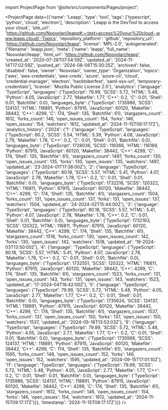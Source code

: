 
import ProjectPage from '@site/src/components/Pages/project';

<ProjectPage
    data={{'name': 'Leapp', 'type': 'tool', 'tags': ['typescript', 'python', 'cloud', 'electron'], 'description': 'Leapp is the DevTool to access your cloud.', 'site_url': 'https://github.com/Noovolari/leapp#:~:text=access%20your%20cloud-,www.leapp.cloud/,-Topics', 'repository_platform': 'github', 'repository_url': 'https://github.com/Noovolari/leapp', 'license': 'MPL-2.0', 'autogenerated': {'filename': 'leapp.json', 'meta': {'name': 'leapp', 'full_name': 'Noovolari/leapp', 'html_url': 'https://github.com/Noovolari/leapp', 'created_at': '2020-07-28T07:54:59Z', 'updated_at': '2024-11-14T17:02:59Z', 'pushed_at': '2024-08-08T15:30:25Z', 'archived': false, 'disabled': false, 'owner': 'Noovolari', 'owner_type': 'Organization', 'topics': ['aws', 'aws-credentials', 'aws-creds', 'azure', 'azure-cli', 'cloud', 'credential-manager', 'electron', 'hacktoberfest', 'saml-sso-url', 'temporary-credentials'], 'license': 'Mozilla Public License 2.0'}, 'analytics': {'language': 'TypeScript', 'languages': {'TypeScript': 79.99, 'SCSS': 5.72, 'HTML': 5.48, 'Python': 4.05, 'JavaScript': 2.77, 'Makefile': 1.77, 'C++': 0.2, 'C': 0.01, 'Shell': 0.01, 'Batchfile': 0.0}, 'languages_byte': {'TypeScript': 1735986, 'SCSS': 124137, 'HTML': 118891, 'Python': 87915, 'JavaScript': 60120, 'Makefile': 38442, 'C++': 4299, 'C': 174, 'Shell': 135, 'Batchfile': 61}, 'stargazers_count': 1612, 'forks_count': 146, 'open_issues_count': 154, 'forks': 146, 'open_issues': 154, 'watchers': 1612, 'updated_at': '2024-11-15T09:17:17Z'}, 'analytics_history': {'2024': {'1': {'language': 'TypeScript', 'languages': {'TypeScript': 80.2, 'SCSS': 5.54, 'HTML': 5.39, 'Python': 4.08, 'JavaScript': 2.79, 'Makefile': 1.78, 'C++': 0.2, 'C': 0.01, 'Shell': 0.01, 'Batchfile': 0.0}, 'languages_byte': {'TypeScript': 1728036, 'SCSS': 119366, 'HTML': 116189, 'Python': 87915, 'JavaScript': 60120, 'Makefile': 38442, 'C++': 4299, 'C': 174, 'Shell': 135, 'Batchfile': 61}, 'stargazers_count': 1497, 'forks_count': 130, 'open_issues_count': 135, 'forks': 130, 'open_issues': 135, 'watchers': 1497, 'updated_at': '23-2024-01T17:38:00Z'}, '2': {'language': 'TypeScript', 'languages': {'TypeScript': 80.18, 'SCSS': 5.57, 'HTML': 5.41, 'Python': 4.07, 'JavaScript': 2.78, 'Makefile': 1.78, 'C++': 0.2, 'C': 0.01, 'Shell': 0.01, 'Batchfile': 0.0}, 'languages_byte': {'TypeScript': 1732216, 'SCSS': 120322, 'HTML': 116811, 'Python': 87915, 'JavaScript': 60120, 'Makefile': 38442, 'C++': 4299, 'C': 174, 'Shell': 135, 'Batchfile': 61}, 'stargazers_count': 1504, 'forks_count': 131, 'open_issues_count': 137, 'forks': 131, 'open_issues': 137, 'watchers': 1504, 'updated_at': '24-2024-02T15:44:00Z'}, '3': {'language': 'TypeScript', 'languages': {'TypeScript': 80.18, 'SCSS': 5.57, 'HTML': 5.41, 'Python': 4.07, 'JavaScript': 2.78, 'Makefile': 1.78, 'C++': 0.2, 'C': 0.01, 'Shell': 0.01, 'Batchfile': 0.0}, 'languages_byte': {'TypeScript': 1732163, 'SCSS': 120322, 'HTML': 116811, 'Python': 87915, 'JavaScript': 60120, 'Makefile': 38442, 'C++': 4299, 'C': 174, 'Shell': 135, 'Batchfile': 61}, 'stargazers_count': 1518, 'forks_count': 130, 'open_issues_count': 142, 'forks': 130, 'open_issues': 142, 'watchers': 1518, 'updated_at': '19-2024-03T13:50:00Z'}, '4': {'language': 'TypeScript', 'languages': {'TypeScript': 80.18, 'SCSS': 5.57, 'HTML': 5.41, 'Python': 4.07, 'JavaScript': 2.78, 'Makefile': 1.78, 'C++': 0.2, 'C': 0.01, 'Shell': 0.01, 'Batchfile': 0.0}, 'languages_byte': {'TypeScript': 1732551, 'SCSS': 120322, 'HTML': 116811, 'Python': 87915, 'JavaScript': 60120, 'Makefile': 38442, 'C++': 4299, 'C': 174, 'Shell': 135, 'Batchfile': 61}, 'stargazers_count': 1523, 'forks_count': 131, 'open_issues_count': 143, 'forks': 131, 'open_issues': 143, 'watchers': 1523, 'updated_at': '17-2024-04T16:42:00Z'}, '5': {'language': 'TypeScript', 'languages': {'TypeScript': 79.99, 'SCSS': 5.72, 'HTML': 5.48, 'Python': 4.05, 'JavaScript': 2.77, 'Makefile': 1.77, 'C++': 0.2, 'C': 0.01, 'Shell': 0.01, 'Batchfile': 0.0}, 'languages_byte': {'TypeScript': 1735624, 'SCSS': 124137, 'HTML': 118891, 'Python': 87915, 'JavaScript': 60120, 'Makefile': 38442, 'C++': 4299, 'C': 174, 'Shell': 135, 'Batchfile': 61}, 'stargazers_count': 1537, 'forks_count': 137, 'open_issues_count': 150, 'forks': 137, 'open_issues': 150, 'watchers': 1537, 'updated_at': '2024-05-18T13:53:03Z'}, '9': {'language': 'TypeScript', 'languages': {'TypeScript': 79.99, 'SCSS': 5.72, 'HTML': 5.48, 'Python': 4.05, 'JavaScript': 2.77, 'Makefile': 1.77, 'C++': 0.2, 'C': 0.01, 'Shell': 0.01, 'Batchfile': 0.0}, 'languages_byte': {'TypeScript': 1735986, 'SCSS': 124137, 'HTML': 118891, 'Python': 87915, 'JavaScript': 60120, 'Makefile': 38442, 'C++': 4299, 'C': 174, 'Shell': 135, 'Batchfile': 61}, 'stargazers_count': 1595, 'forks_count': 146, 'open_issues_count': 152, 'forks': 146, 'open_issues': 152, 'watchers': 1595, 'updated_at': '2024-09-15T17:01:10Z'}, '11': {'language': 'TypeScript', 'languages': {'TypeScript': 79.99, 'SCSS': 5.72, 'HTML': 5.48, 'Python': 4.05, 'JavaScript': 2.77, 'Makefile': 1.77, 'C++': 0.2, 'C': 0.01, 'Shell': 0.01, 'Batchfile': 0.0}, 'languages_byte': {'TypeScript': 1735986, 'SCSS': 124137, 'HTML': 118891, 'Python': 87915, 'JavaScript': 60120, 'Makefile': 38442, 'C++': 4299, 'C': 174, 'Shell': 135, 'Batchfile': 61}, 'stargazers_count': 1612, 'forks_count': 146, 'open_issues_count': 154, 'forks': 146, 'open_issues': 154, 'watchers': 1612, 'updated_at': '2024-11-15T09:17:17Z'}}}, 'timestamp': '2024-11-15T09:17:17Z'}}}
/>
